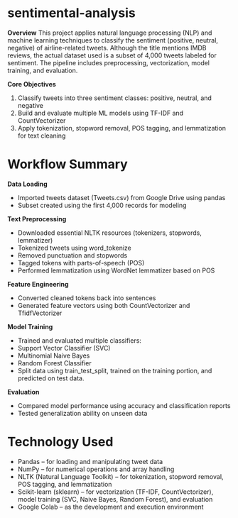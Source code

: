 # sentimental-analysis
__Overview__
This project applies natural language processing (NLP) and machine learning techniques to classify the sentiment (positive, neutral, negative) of airline-related tweets. Although the title mentions IMDB reviews, the actual dataset used is a subset of 4,000 tweets labeled for sentiment. The pipeline includes preprocessing, vectorization, model training, and evaluation.

__Core Objectives__
1. Classify tweets into three sentiment classes: positive, neutral, and negative
2. Build and evaluate multiple ML models using TF-IDF and CountVectorizer
3. Apply tokenization, stopword removal, POS tagging, and lemmatization for text cleaning

# Workflow Summary
__Data Loading__
- Imported tweets dataset (Tweets.csv) from Google Drive using pandas
- Subset created using the first 4,000 records for modeling

__Text Preprocessing__
- Downloaded essential NLTK resources (tokenizers, stopwords, lemmatizer)
- Tokenized tweets using word_tokenize
- Removed punctuation and stopwords
- Tagged tokens with parts-of-speech (POS)
- Performed lemmatization using WordNet lemmatizer based on POS

__Feature Engineering__
- Converted cleaned tokens back into sentences
- Generated feature vectors using both CountVectorizer and TfidfVectorizer

__Model Training__
- Trained and evaluated multiple classifiers:
- Support Vector Classifier (SVC)
- Multinomial Naive Bayes
- Random Forest Classifier
- Split data using train_test_split, trained on the training portion, and predicted on test data.

__Evaluation__
- Compared model performance using accuracy and classification reports
- Tested generalization ability on unseen data

# Technology Used
- Pandas – for loading and manipulating tweet data
- NumPy – for numerical operations and array handling
- NLTK (Natural Language Toolkit) – for tokenization, stopword removal, POS tagging, and lemmatization
- Scikit-learn (sklearn) – for vectorization (TF-IDF, CountVectorizer), model training (SVC, Naive Bayes, Random Forest), and evaluation
- Google Colab – as the development and execution environment
